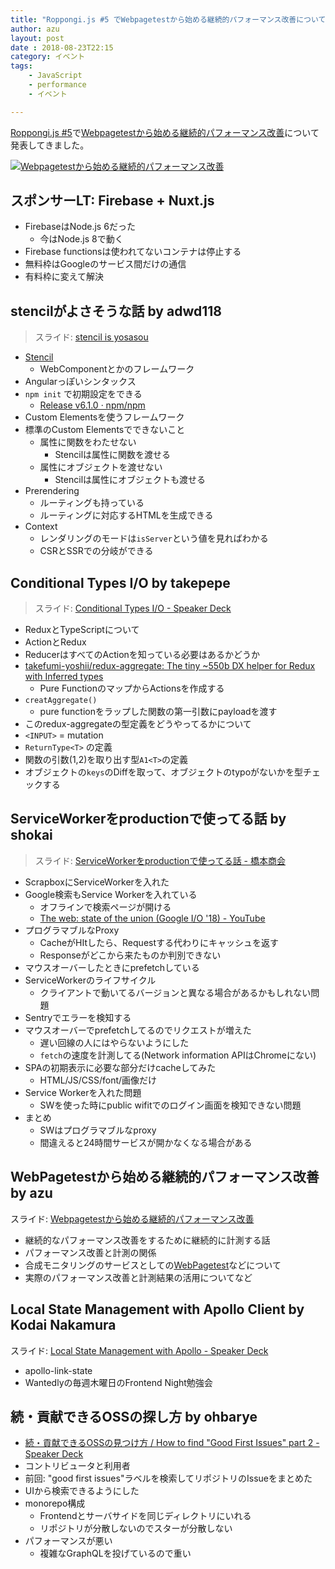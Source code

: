 ```yaml
---
title: "Roppongi.js #5 でWebpagetestから始める継続的パフォーマンス改善について話してきた"
author: azu
layout: post
date : 2018-08-23T22:15
category: イベント
tags:
    - JavaScript
    - performance
    - イベント

---
```


[Roppongi.js #5](https://roppongi-js.connpass.com/event/95936/)で[Webpagetestから始める継続的パフォーマンス改善](http://azu.github.io/slide/2018/roppongijs/webpagetest-performance.html)について発表してきました。

[![Webpagetestから始める継続的パフォーマンス改善](https://efcl.info/wp-content/uploads/2018/08/23-1535030051.png)](http://azu.github.io/slide/2018/roppongijs/webpagetest-performance.html)

## スポンサーLT: Firebase + Nuxt.js

- FirebaseはNode.js 6だった
    - 今はNode.js 8で動く
- Firebase functionsは使われてないコンテナは停止する
- 無料枠はGoogleのサービス間だけの通信
- 有料枠に変えて解決

## stencilがよさそうな話 by adwd118

> スライド: [stencil is yosasou](https://slides.com/adwd/stencil_is_yosasou#/)

- [Stencil](https://stenciljs.com/)
    - WebComponentとかのフレームワーク
- Angularっぽいシンタックス
- `npm init` で初期設定をできる
    - [Release v6.1.0 · npm/npm](https://github.com/npm/npm/releases/tag/v6.1.0)
- Custom Elementsを使うフレームワーク
- 標準のCustom Elementsでできないこと
    - 属性に関数をわたせない
        - Stencilは属性に関数を渡せる
    - 属性にオブジェクトを渡せない
        - Stencilは属性にオブジェクトも渡せる
- Prerendering
    - ルーティングも持っている
    - ルーティングに対応するHTMLを生成できる
- Context
    - レンダリングのモードは`isServer`という値を見ればわかる
    - CSRとSSRでの分岐ができる

## Conditional Types I/O by takepepe

> スライド: [Conditional Types I/O - Speaker Deck](https://speakerdeck.com/takefumiyoshii/o-1)

- ReduxとTypeScriptについて
- ActionとRedux
- ReducerはすべてのActionを知っている必要はあるかどうか
- [takefumi-yoshii/redux-aggregate: The tiny ~550b DX helper for Redux with Inferred types](https://github.com/takefumi-yoshii/redux-aggregate)
    - Pure FunctionのマップからActionsを作成する
- `creatAggregate()`
    - pure functionをラップした関数の第一引数にpayloadを渡す
- このredux-aggregateの型定義をどうやってるかについて
- `<INPUT>` = mutation
- `ReturnType<T>` の定義
- 関数の引数(1,2)を取り出す型`A1<T>`の定義
- オブジェクトの`keys`のDiffを取って、オブジェクトのtypoがないかを型チェックする

## ServiceWorkerをproductionで使ってる話 by shokai

> スライド: [ServiceWorkerをproductionで使ってる話 - 橋本商会](https://t.co/nT9SvhXFB7)

- ScrapboxにServiceWorkerを入れた
- Google検索もService Workerを入れている
    - オフラインで検索ページが開ける
    - [The web: state of the union (Google I/O '18) - YouTube](https://www.youtube.com/watch?v=Ay-mdLMDtbs)
- プログラマブルなProxy
    - CacheがHItしたら、Requestする代わりにキャッシュを返す
    - Responseがどこから来たものか判別できない
- マウスオーバーしたときにprefetchしている
- ServiceWorkerのライフサイクル
    - クライアントで動いてるバージョンと異なる場合があるかもしれない問題
- Sentryでエラーを検知する
- マウスオーバーでprefetchしてるのでリクエストが増えた
    - 遅い回線の人にはやらないようにした
    - `fetch`の速度を計測してる(Network information APIはChromeにない)
- SPAの初期表示に必要な部分だけcacheしてみた
    - HTML/JS/CSS/font/画像だけ
- Service Workerを入れた問題
    - SWを使った時にpublic wifitでのログイン画面を検知できない問題
- まとめ
    - SWはプログラマブルなproxy
    - 間違えると24時間サービスが開かなくなる場合がある

## WebPagetestから始める継続的パフォーマンス改善 by azu

スライド: [Webpagetestから始める継続的パフォーマンス改善](http://azu.github.io/slide/2018/roppongijs/webpagetest-performance.html)

- 継続的なパフォーマンス改善をするために継続的に計測する話
- パフォーマンス改善と計測の関係
- 合成モニタリングのサービスとしての[WebPagetest](https://www.webpagetest.org/)などについて
- 実際のパフォーマンス改善と計測結果の活用についてなど

## Local State Management with Apollo Client by Kodai Nakamura

スライド: [Local State Management with Apollo - Speaker Deck](https://speakerdeck.com/kdnk/local-state-management-with-apollo)

- apollo-link-state
- Wantedlyの毎週木曜日のFrontend Night勉強会

## 続・貢献できるOSSの探し方 by ohbarye

- [続・貢献できるOSSの見つけ方 / How to find "Good First Issues" part 2 - Speaker Deck](https://speakerdeck.com/ohbarye/how-to-find-good-first-issues-part-2)
- コントリビュータと利用者
- 前回: "good first issues"ラベルを検索してリポジトリのIssueをまとめた
- UIから検索できるようにした
- monorepo構成
    - Frontendとサーバサイドを同じディレクトリにいれる
    - リポジトリが分散しないのでスターが分散しない
- パフォーマンスが悪い
    - 複雑なGraphQLを投げているので重い